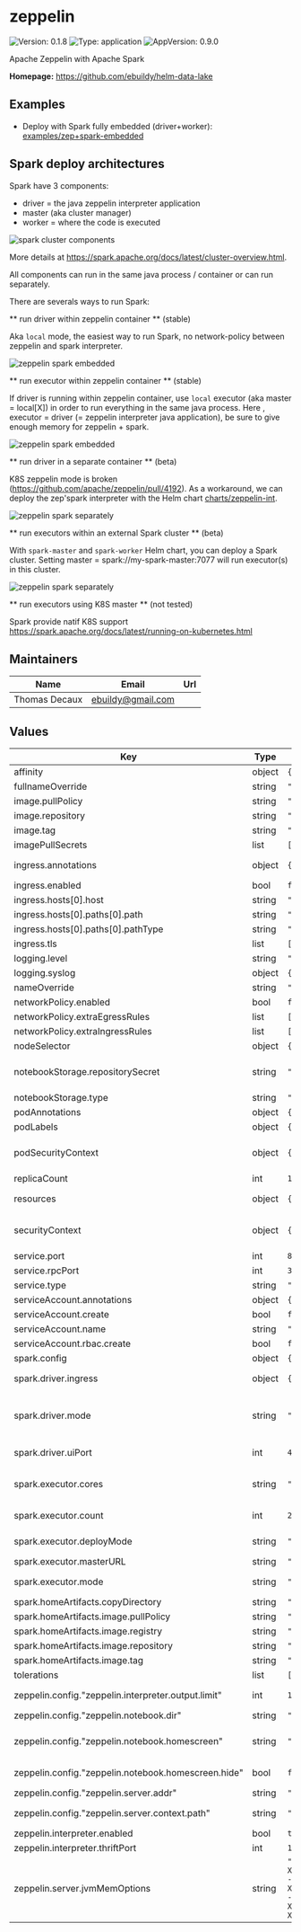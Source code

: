 # zeppelin

![Version: 0.1.8](https://img.shields.io/badge/Version-0.1.8-informational?style=flat-square) ![Type: application](https://img.shields.io/badge/Type-application-informational?style=flat-square) ![AppVersion: 0.9.0](https://img.shields.io/badge/AppVersion-0.9.0-informational?style=flat-square)

Apache Zeppelin with Apache Spark

**Homepage:** <https://github.com/ebuildy/helm-data-lake>

## Examples

* Deploy with Spark fully embedded (driver+worker): [examples/zep+spark-embedded](../../examples/zep+spark-embedded)

## Spark deploy architectures

Spark have 3 components:
* driver = the java zeppelin interpreter application
* master (aka cluster manager)
* worker = where the code is executed

![spark cluster components](/docs/spark-cluster.png)

More details at https://spark.apache.org/docs/latest/cluster-overview.html.

All components can run in the same java process / container or can run separately.

There are severals ways to run Spark:

** run driver within zeppelin container ** (stable)

Aka `local` mode, the easiest way to run Spark, no network-policy between zeppelin and spark interpreter.

![zeppelin spark embedded](/docs/zep-1.png)

** run executor within zeppelin container ** (stable)

If driver is running within zeppelin container, use `local` executor (aka master = local[X]) in order to run everything in the same java process.
Here , executor = driver (= zeppelin interpreter java application), be sure to give enough memory for zeppelin + spark.

![zeppelin spark embedded](/docs/zep-1.png)

** run driver in a separate container ** (beta)

K8S zeppelin mode is broken (https://github.com/apache/zeppelin/pull/4192).
As a workaround, we can deploy the zep'spark interpreter with the Helm chart [charts/zeppelin-int](../zeppelin-int).

![zeppelin spark separately](/docs/zep-2.png)

** run executors within an external Spark cluster ** (beta)

With `spark-master` and `spark-worker` Helm chart, you can deploy a Spark cluster.
Setting master = spark://my-spark-master:7077 will run executor(s) in this cluster.

![zeppelin spark separately](/docs/zep-3.png)

** run executors using K8S master ** (not tested)

Spark provide natif K8S support https://spark.apache.org/docs/latest/running-on-kubernetes.html

## Maintainers

| Name | Email | Url |
| ---- | ------ | --- |
| Thomas Decaux | ebuildy@gmail.com |  |

## Values

| Key | Type | Default | Description |
|-----|------|---------|-------------|
| affinity | object | `{}` |  |
| fullnameOverride | string | `""` |  |
| image.pullPolicy | string | `"IfNotPresent"` |  |
| image.repository | string | `"apache/zeppelin"` |  |
| image.tag | string | `"0.9.0"` |  |
| imagePullSecrets | list | `[]` | To use private images |
| ingress.annotations | object | `{}` | Annotations to use cert-manager and sticky sessions |
| ingress.enabled | bool | `false` | Enable Zeppelin server ingress |
| ingress.hosts[0].host | string | `"chart-example.local"` |  |
| ingress.hosts[0].paths[0].path | string | `"/"` |  |
| ingress.hosts[0].paths[0].pathType | string | `"ImplementationSpecific"` |  |
| ingress.tls | list | `[]` |  |
| logging.level | string | `"INFO"` |  |
| logging.syslog | object | `{}` |  |
| nameOverride | string | `""` |  |
| networkPolicy.enabled | bool | `false` | enable network policy |
| networkPolicy.extraEgressRules | list | `[]` | add extra NP egress rules |
| networkPolicy.extraIngressRules | list | `[]` | add extra NP ingress rules |
| nodeSelector | object | `{}` |  |
| notebookStorage.repositorySecret | string | `"git-data-lake"` | if type is `git` , use this secret to get the repository URL (usually the URL contains an access token) |
| notebookStorage.type | string | `"git"` | Kind of storage for notebook |
| podAnnotations | object | `{}` |  |
| podLabels | object | `{}` |  |
| podSecurityContext | object | `{}` | see https://kubernetes.io/docs/tasks/configure-pod-container/security-context/ |
| replicaCount | int | `1` | Pod replica count |
| resources | object | `{}` | Resources, dont be greedy for memory, this is java :-)  |
| securityContext | object | `{}` | see https://kubernetes.io/docs/tasks/configure-pod-container/security-context/ |
| service.port | int | `8080` | HTTP server port |
| service.rpcPort | int | `38853` | RPC port, to register interpreter |
| service.type | string | `"ClusterIP"` |  |
| serviceAccount.annotations | object | `{}` |  |
| serviceAccount.create | bool | `false` |  |
| serviceAccount.name | string | `"default"` |  |
| serviceAccount.rbac.create | bool | `false` |  |
| spark.config | object | `{}` | Spark configuration |
| spark.driver.ingress | object | `{"enabled":false}` | if mode is `local`, create an ingress to access to Spark UI |
| spark.driver.mode | string | `"local"` | driver mode, `local` will run Zeppelin Spark interpreter in the same container, `external` will connect to an interpreter running in another pod |
| spark.driver.uiPort | int | `4040` | if mode is `local`, Spark UI port, usually 4040 |
| spark.executor.cores | string | `"*"` | how many cores (* to use all CPUs) -- in `local` mode, this is equivalent to master = local[cores] |
| spark.executor.count | int | `2` | if mode is not local, how many executors to deploy |
| spark.executor.deployMode | string | `"client"` | if mode is not local, deploy mode (client / cluster) |
| spark.executor.masterURL | string | `""` | if mode is not local, full master URL |
| spark.executor.mode | string | `"local"` | `local` will run executor in the same driver java process / cluster / k8s |
| spark.homeArtifacts.copyDirectory | string | `"/opt/bitnami/spark"` |  |
| spark.homeArtifacts.image.pullPolicy | string | `"IfNotPresent"` |  |
| spark.homeArtifacts.image.registry | string | `"docker.io"` |  |
| spark.homeArtifacts.image.repository | string | `"bitnami/spark"` |  |
| spark.homeArtifacts.image.tag | string | `"2.4.5"` |  |
| tolerations | list | `[]` |  |
| zeppelin.config."zeppelin.interpreter.output.limit" | int | `102400` | Output message from interpreter exceeding the limit will be truncated |
| zeppelin.config."zeppelin.notebook.dir" | string | `"notebook"` | notebooks storage dir |
| zeppelin.config."zeppelin.notebook.homescreen" | string | `""` | id of notebook to be displayed in homescreen. ex) 2A94M5J1Z Empty value displays default home screen |
| zeppelin.config."zeppelin.notebook.homescreen.hide" | bool | `false` | hide homescreen notebook from list when this value set to true |
| zeppelin.config."zeppelin.server.addr" | string | `"0.0.0.0"` | IP to listen to (usually `0.0.0.0`) |
| zeppelin.config."zeppelin.server.context.path" | string | `"/"` | Context Path of the Web Application (usually `/`) |
| zeppelin.interpreter.enabled | bool | `true` |  |
| zeppelin.interpreter.thriftPort | int | `10000` |  |
| zeppelin.server.jvmMemOptions | string | `"-XX:+UnlockExperimentalVMOptions -XX:+UseCGroupMemoryLimitForHeap -XX:MaxRAMFraction=1 -Xms512m -Xmx512m -XX:MaxMetaspaceSize=512m"` | Zeppelin Java process memory options |